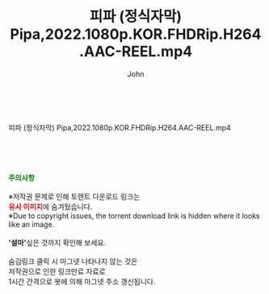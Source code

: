 ﻿---
layout: post
title:  "피파 (정식자막) Pipa,2022.1080p.KOR.FHDRip.H264.AAC-REEL.mp4"
author: John
categories: [ 영화 ]
tags: [  ]
image:  
description: "피파 (정식자막) Pipa,2022.1080p.KOR.FHDRip.H264.AAC-REEL.mp4 torrent 정보 공유"
toc: true
toc_sticky: true
---

<br>
<a class="view_image" href="https://torrentmobile59.com/bbs/view_image.php?fn=%2Fdata%2Ffile%2Fmovie%2F3659260999_DXWGpjt7_67fd2c23550eb4425d18b06854585ef70dba6944.jpg" target="_blank"><img alt="" class="img-tag" content="https://torrentmobile59.com/data/file/movie/3659260999_DXWGpjt7_67fd2c23550eb4425d18b06854585ef70dba6944.jpg" itemprop="image" src="https://torrentmobile59.com/data/file/movie/3659260999_DXWGpjt7_67fd2c23550eb4425d18b06854585ef70dba6944.jpg"/></a><a class="view_image" href="https://torrentmobile59.com/bbs/view_image.php?fn=%2Fdata%2Ffile%2Fmovie%2F3659260999_3gnLdXk0_eabdc4447cff878e7cb64c1fba6bda49632ccd56.jpg" target="_blank"><img alt="" class="img-tag" content="https://torrentmobile59.com/data/file/movie/3659260999_3gnLdXk0_eabdc4447cff878e7cb64c1fba6bda49632ccd56.jpg" itemprop="image" src="https://torrentmobile59.com/data/file/movie/3659260999_3gnLdXk0_eabdc4447cff878e7cb64c1fba6bda49632ccd56.jpg"/></a>
<p>피파 (정식자막) Pipa,2022.1080p.KOR.FHDRip.H264.AAC-REEL.mp4<br/></p>
    
<br><br><br>
<p data-ke-size="size16"><b><span style="color: green;">주의사항</span></b><br /><br />※저작권 문제로 인해 토렌트 다운로드 링크는<br /><b><span style="color: red;">유사 이미지</span></b>에 숨겨뒀습니다.<br />※Due to copyright issues, the torrent download link is hidden where it looks like an image.<br /><br /><b>'설마'</b>싶은 것까지 확인해 보세요.<br /><br />숨김링크 클릭 시 마그넷 나타나지 않는 것은<br />저작권으로 인한 링크만료 자료로<br />1시간 간격으로 봇에 의해 마그넷 주소 갱신됩니다.</p>
